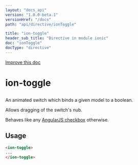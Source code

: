 ```yaml
---
layout: "docs_api"
version: "1.0.0-beta.1"
versionHref: "/docs"
path: "api/directive/ionToggle"

title: "ion-toggle"
header_sub_title: "Directive in module ionic"
doc: "ionToggle"
docType: "directive"
---
```


<div class="improve-docs">
  <a href='http://github.com/driftyco/ionic/edit/master/js/ext/angular/src/directive/ionicToggle.js#L6'>
    Improve this doc
  </a>
</div>




<h1 class="api-title">

  ion-toggle



</h1>





An animated switch which binds a given model to a boolean.

Allows dragging of the switch's nub.

Behaves like any [AngularJS checkbox](http://docs.angularjs.org/api/ng/input/input[checkbox]) otherwise.








  
<h2 id="usage">Usage</h2>
  
    

  ```html
  <ion-toggle>
  ...
  </ion-toggle>
  ```
    
  

  





